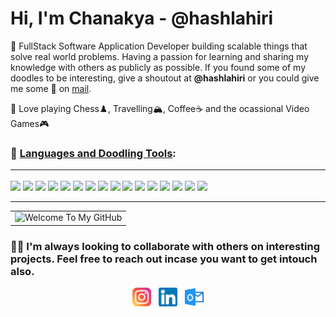 # Hi, I'm Chanakya - @hashlahiri
:wave: FullStack Software Application Developer building scalable things that solve real world problems. Having a passion for learning and sharing my knowledge with others as publicly as possible. If you found some of my doodles to be interesting, give a shoutout at <b>@hashlahiri</b> or you could give me some :sparkling_heart: on <a href="mailto:helloclahiri@outlook.com">mail</a>. 

:vulcan_salute: Love playing Chess:chess_pawn:, Travelling:mountain_snow:, Coffee:coffee: and the ocassional Video Games:video_game:

### :european_castle: <u>Languages and Doodling Tools</u>: <hr>
<p align="left">
  <a href="https://www.java.com/en/" target="_blank"><img src="https://img.icons8.com/color/48/000000/java-coffee-cup-logo--v1.png"/></a> 
  <a href="https://www.python.org/" target="_blank"><img src="https://img.icons8.com/color/48/000000/python--v1.png" /></a>
  <a href="https://nodejs.org/en/" target="_blank"><img src="https://img.icons8.com/color/48/000000/nodejs.png"/></a>
  <a href="https://en.wikipedia.org/wiki/C_(programming_language)" target="_blank"><img src="https://img.icons8.com/color/48/000000/c-programming.png"/></a>
  <a href="https://en.wikipedia.org/wiki/C%2B%2B" target="_blank"><img src="https://img.icons8.com/color/48/000000/c-plus-plus-logo.png"/></a>
  <a href="https://www.javascript.com/" target="_blank"><img src="https://img.icons8.com/color/48/000000/javascript--v1.png"/></a>
  <a href="https://angular.io/" target="_blank"><img src="https://img.icons8.com/color/48/000000/angularjs.png"/></a>
  <a href="https://en.wikipedia.org/wiki/HTML5" target="_blank"><img src="https://img.icons8.com/color/48/000000/html-5--v1.png"/></a>
  <a href="https://sass-lang.com/" target="_blank"><img src="https://img.icons8.com/color/48/000000/sass.png"/></a>
  <a href="https://www.mongodb.com/" target="_blank"><img src="https://img.icons8.com/color/48/000000/mongodb.png"/></a>
  <a href="https://www.mysql.com/" target="_blank"><img src="https://img.icons8.com/color/48/000000/mysql-logo.png"/></a>
  <a href="https://git-scm.com/" target="_blank"><img src="https://img.icons8.com/color/48/000000/git.png"/></a>
  <a href="https://code.visualstudio.com/" target="_blank"><img src="https://img.icons8.com/color/48/000000/visual-studio-code-2019.png"/></a>
  <a href="https://spring.io/" target="_blank"><img src="https://img.icons8.com/color/48/000000/spring-logo.png"/></a>
  <a href="https://aws.amazon.com/" target="_blank"><img src="https://img.icons8.com/color/50/000000/amazon-web-services.png"/></a>
  <a href="https://www.postman.com/" target="_blank"><img src="https://img.icons8.com/dusk/48/000000/postman-api.png"/></a>
</p>
<hr>
<table align="center"> 
  <tr>
    <td>
      <img alt="Welcome To My GitHub" src="https://github-readme-stats.vercel.app/api?username=hashlahiri&show_icons=true&theme=tokyonight" />
    </td>
  </tr>
</table>

### :mage_man: I'm always looking to collaborate with others on interesting projects. Feel free to reach out incase you want to get intouch also.
<p align="center">
  <a href="https://www.instagram.com/hashlahiri/"><img height="30" src="https://github.com/hashlahiri/hashlahiri/blob/main/instagram.png"></a>&nbsp;&nbsp;
  <a href="https://www.linkedin.com/in/chanakya-lahiri-zeal/"><img height="30" src="https://github.com/hashlahiri/hashlahiri/blob/main/linkedin.png"></a>&nbsp;&nbsp;
  <a href="mailto:helloclahiri@outlook.com"><img height="30" src="https://github.com/hashlahiri/hashlahiri/blob/main/outlook.png"></a>
</p>
